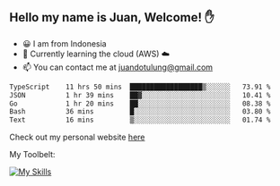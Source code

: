 ## Hello my name is Juan, Welcome! ✋

- 😀 I am from Indonesia
- 📖 Currently learning the cloud (AWS) ☁️
- 📫 You can contact me at juandotulung@gmail.com

<!--START_SECTION:waka-->

```txt
TypeScript    11 hrs 50 mins  ██████████████████▒░░░░░░   73.91 %
JSON          1 hr 39 mins    ██▓░░░░░░░░░░░░░░░░░░░░░░   10.41 %
Go            1 hr 20 mins    ██░░░░░░░░░░░░░░░░░░░░░░░   08.38 %
Bash          36 mins         █░░░░░░░░░░░░░░░░░░░░░░░░   03.80 %
Text          16 mins         ▒░░░░░░░░░░░░░░░░░░░░░░░░   01.74 %
```

<!--END_SECTION:waka-->

Check out my personal website [here](https://juanchristian.com)

My Toolbelt:

[![My Skills](https://skillicons.dev/icons?i=go,js,ts,nodejs,express,react,nextjs,vue,tailwind,vite,html,css,python,php,aws,bash,linux,postgres,mysql,redis,kafka,docker,vercel,netlify,vscode,figma)](https://skillicons.dev)

